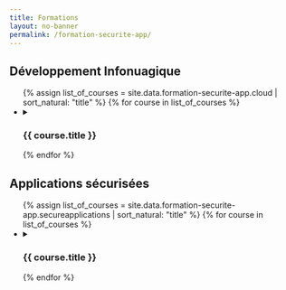 ```yaml
---
title: Formations
layout: no-banner
permalink: /formation-securite-app/
---
```


## Développement Infonuagique

<p>
	<ul class="list-unstyled">
	{% assign list_of_courses = site.data.formation-securite-app.cloud | sort_natural: "title" %}
	{% for course in list_of_courses %}
	  <li>
	  <details>
		<summary>
		  <h3 id="{{ course.title | slugify }}">{{ course.title }}</h3>
		</summary>
		{{ course.details }}
	  </details>
	  </li>
	{% endfor %}
	</ul>
</p>

## Applications sécurisées

<p>
	<ul class="list-unstyled">
	{% assign list_of_courses = site.data.formation-securite-app.secureapplications | sort_natural: "title" %}
	{% for course in list_of_courses %}
	  <li>
	  <details>
		<summary>
		  <h3 id="{{ course.title | slugify }}">{{ course.title }}</h3>
		</summary>
		{{ course.details }}
	  </details>
	  </li>
	{% endfor %}
	</ul>
</p>
